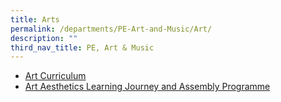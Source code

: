 ```yaml
---
title: Arts
permalink: /departments/PE-Art-and-Music/Art/
description: ""
third_nav_title: PE, Art & Music
---
```

*   [Art Curriculum](/art/art-curriculum)
*   [Art Aesthetics Learning Journey and Assembly Programme](/art/art-aesthetics-learning-journey-and-assembly-programme)